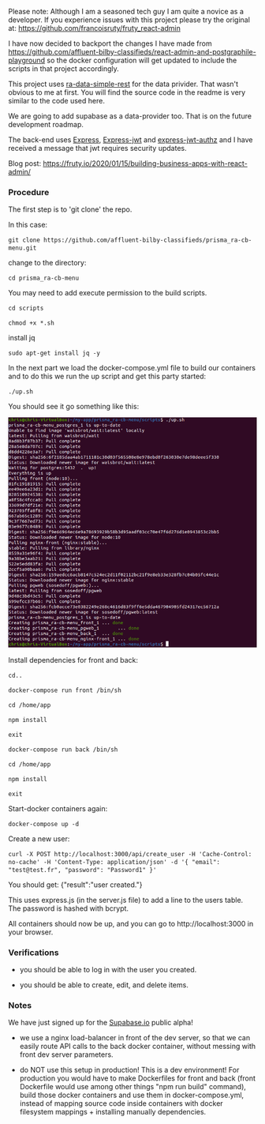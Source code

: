 Please note: Although I am a seasoned tech guy I am quite a novice as a developer. If you experience issues with this project please try the original at: https://github.com/francoisruty/fruty_react-admin


I have now decided to backport the changes I have made from https://github.com/affluent-bilby-classifieds/react-admin-and-postgraphile-playground so the docker configuration will get updated to include the scripts in that project accordingly.



This project uses [ra-data-simple-rest](https://github.com/marmelab/react-admin/tree/master/packages/ra-data-simple-rest) for the data privider. That wasn't obvious to me at first. You will find the source code in the readme is very similar to the code used here.

We are going to add supabase as a data-provider too. That is on the future development roadmap.

The back-end uses [Express](https://github.com/auth0/express), [Express-jwt](https://github.com/auth0/express-jwt) and [express-jwt-authz](https://github.com/auth0/express-jwt-authz) and I have received a message that jwt requires security updates.



Blog post: https://fruty.io/2020/01/15/building-business-apps-with-react-admin/


### Procedure

The first step is to 'git clone' the repo.

In this case:

```
git clone https://github.com/affluent-bilby-classifieds/prisma_ra-cb-menu.git
```

change to the directory:

```
cd prisma_ra-cb-menu
```


You may need to add execute permission to the build scripts.

```
cd scripts
```


```
chmod +x *.sh
```

install jq

```
sudo apt-get install jq -y

```


In the next part we load the docker-compose.yml file to build our containers and to do this we run the up script and get this party started:

```
./up.sh
```
You should see it go something like this:

![Screenshot](sc4.png)


Install dependencies for front and back:

```
cd..
```
```
docker-compose run front /bin/sh
```
```
cd /home/app
```

```
npm install
```
```
exit
```

```
docker-compose run back /bin/sh
```

```
cd /home/app
```
```
npm install
```
```
exit
```




Start-docker containers again:

```
docker-compose up -d
```
Create a new user:

```
curl -X POST http://localhost:3000/api/create_user -H 'Cache-Control: no-cache' -H 'Content-Type: application/json' -d '{ "email": "test@test.fr", "password": "Password1" }'
```

You should get:
{"result":"user created."}

This uses express.js (in the server.js file) to add a line to the users table. The password is hashed with bcrypt.


All containers should now be up, and you can go to http://localhost:3000 in your browser.




### Verifications

- you should be able to log in with the user you created.

- you should be able to create, edit, and delete items.


### Notes

We have just signed up for the [Supabase.io](https://github.com/supabase/supabase) public alpha!

- we use a nginx load-balancer in front of the dev server, so that we can easily route
API calls to the back docker container, without messing with front dev server parameters.

- do NOT use this setup in production! This is a dev environment! For production you would have
to make Dockerfiles for front and back (front Dockerfile would use among other things "npm run build" command), build those docker containers and use them in docker-compose.yml, instead of mapping source code inside containers with docker filesystem mappings + installing manually dependencies.
